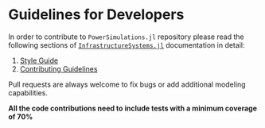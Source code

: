 # Guidelines for Developers

In order to contribute to `PowerSimulations.jl` repository please read the following sections of
[`InfrastructureSystems.jl`](https://github.com/NREL-Sienna/InfrastructureSystems.jl)
documentation in detail:

 1. [Style Guide](https://nrel-Sienna.github.io/InfrastructureSystems.jl/stable/style/)
 2. [Contributing Guidelines](https://github.com/NREL-Sienna/PowerSimulations.jl/blob/main/CONTRIBUTING.md)

Pull requests are always welcome to fix bugs or add additional modeling capabilities.

**All the code contributions need to include tests with a minimum coverage of 70%**
